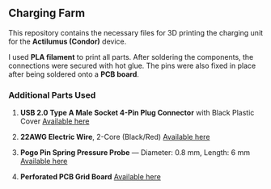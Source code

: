
## Charging Farm

This repository contains the necessary files for 3D printing the charging unit for the **Actilumus (Condor)** device.

I used **PLA filament** to print all parts. After soldering the components, the connections were secured with hot glue. The pins were also fixed in place after being soldered onto a **PCB board**.

### Additional Parts Used

1. **USB 2.0 Type A Male Socket 4-Pin Plug Connector** with Black Plastic Cover
   [Available here](https://www.amazon.de/dp/B077P1PGGN?ref=ppx_yo2ov_dt_b_fed_asin_title)

2. **22AWG Electric Wire**, 2-Core (Black/Red)
   [Available here](https://www.amazon.de/dp/B0BG54KWG2?ref=ppx_yo2ov_dt_b_fed_asin_title)

3. **Pogo Pin Spring Pressure Probe** — Diameter: 0.8 mm, Length: 6 mm
   [Available here](https://www.amazon.de/dp/B07WP196KW?ref=ppx_yo2ov_dt_b_fed_asin_title)

4. **Perforated PCB Grid Board**
   [Available here](https://www.amazon.de/-/en/AZDelivery-Board-Perforated-Grid-Book/dp/B078HV79XX?th=1)

